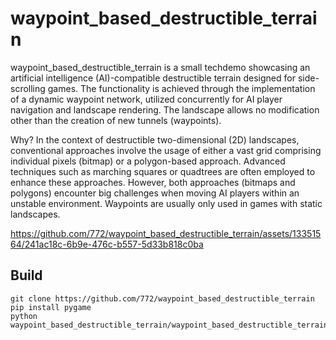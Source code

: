 # waypoint_based_destructible_terrain

waypoint_based_destructible_terrain is a small techdemo showcasing an artificial intelligence (AI)-compatible destructible terrain designed for side-scrolling games. The functionality is achieved through the implementation of a dynamic waypoint network, utilized concurrently for AI player navigation and landscape rendering. The landscape allows no modification other than the creation of new tunnels (waypoints).

Why? In the context of destructible two-dimensional (2D) landscapes, conventional approaches involve the usage of either a vast grid comprising individual pixels (bitmap) or a polygon-based approach. Advanced techniques such as marching squares or quadtrees are often employed to enhance these approaches. However, both approaches (bitmaps and polygons) encounter big challenges when moving AI players within an unstable environment. Waypoints are usually only used in games with static landscapes.

https://github.com/772/waypoint_based_destructible_terrain/assets/13351564/241ac18c-6b9e-476c-b557-5d33b818c0ba

## Build

```
git clone https://github.com/772/waypoint_based_destructible_terrain
pip install pygame
python waypoint_based_destructible_terrain/waypoint_based_destructible_terrain.py
```
